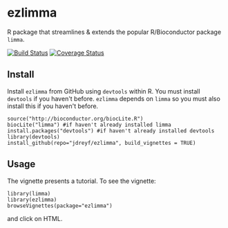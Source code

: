 # ezlimma
R package that streamlines & extends the popular R/Bioconductor package `limma`.

[![Build Status](https://travis-ci.org/jdreyf/ezlimma.svg?branch=master)](https://travis-ci.org/jdreyf/ezlimma)
[![Coverage Status](https://img.shields.io/codecov/c/github/jdreyf/ezlimma/master.svg)](https://codecov.io/github/jdreyf/ezlimma?branch=master)

## Install
Install `ezlimma` from GitHub using `devtools` within R. You must install `devtools` if you haven't before. `ezlimma` depends on `limma` so you must also install this if you haven't before.
```
source("http://bioconductor.org/biocLite.R")
biocLite("limma") #if haven't already installed limma
install.packages("devtools") #if haven't already installed devtools
library(devtools)
install_github(repo="jdreyf/ezlimma", build_vignettes = TRUE)
```

## Usage
The vignette presents a tutorial. To see the vignette:
```
library(limma)
library(ezlimma)
browseVignettes(package="ezlimma")
```
and click on HTML.